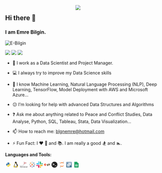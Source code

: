 <img src="https://github-readme-stats.vercel.app/api?username=E-Bilgin&show_icons=true&theme=tokyonight" align='right' width="55%">                                  


## Hi there :wave: 

### I am  **Emre Bilgin**.

<p align="left"> <img src="https://komarev.com/ghpvc/?username=e-Bilgin" alt="E-Bilgin" /> </p>

[![](https://img.shields.io/badge/linkedin-%230077B5.svg?&style=for-the-badge&logo=linkedin&logoColor=white)](https://www.linkedin.com/in/emre-b-2b944015b/)
[![](https://img.shields.io/badge/tableau-%2312100E.svg?&style=for-the-badge&logo=tableau&logoColor=red)](https://public.tableau.com/profile/emre.bilgin#!/)
[![](https://img.shields.io/badge/medium-%2312100E.svg?&style=for-the-badge&logo=medium&logoColor=white)](https://medium.com/@emreblgn/)



- :office: I work as a Data Scientist and Project Manager.

- :computer: I always try to improve my Data Science skills

- :rocket: I know Machine Learning, Natural Language Processing (NLP), Deep Learning, TensorFlow, Model Deployment with AWS and Microsoft Azure...

- :confused: I’m looking for help with advanced Data Structures and Algorithms

- :question: Ask me about anything related to Peace and Conflict Studies, Data Analyse, Python, SQL, Tableau, Stata, Data Visualization...

- :mailbox: How to reach me: blgnemre@hotmail.com

- :zap: Fun Fact: I :heart: :tea: and :books:. I am really a good :snowboarder: and :swimmer:.

**Languages and Tools:**  

<code><img height="20" src="https://raw.githubusercontent.com/github/explore/80688e429a7d4ef2fca1e82350fe8e3517d3494d/topics/python/python.png"></code>
<code><img height="20" src="https://github.com/E-Bilgin/General/blob/main/linux-tux.svg"></code>
<code><img height="20" src="https://github.com/E-Bilgin/General/blob/main/microsoft-sql-server.svg"></code>
<code><img height="20" src="https://github.com/E-Bilgin/General/blob/main/tableau-software.svg"></code>
<code><img height="20" src="https://github.com/E-Bilgin/General/blob/main/slack-new-logo.svg"></code>
<code><img height="20" src="https://raw.githubusercontent.com/github/explore/80688e429a7d4ef2fca1e82350fe8e3517d3494d/topics/git/git.png"></code>
<code><img height="20" src="https://raw.githubusercontent.com/github/explore/80688e429a7d4ef2fca1e82350fe8e3517d3494d/topics/terminal/terminal.png"></code>
<code><img height="20" src="https://github.com/E-Bilgin/General/blob/main/file_type_jupyter_icon_130494.png"></code>
<code><img height="20" src="https://github.com/E-Bilgin/General/blob/main/file_type_stata_icon_130148.png"></code>
<code><img height="20" src="https://github.com/E-Bilgin/General/blob/main/filetypes_Sheets_icon-icons.com_76703.png"></code>




